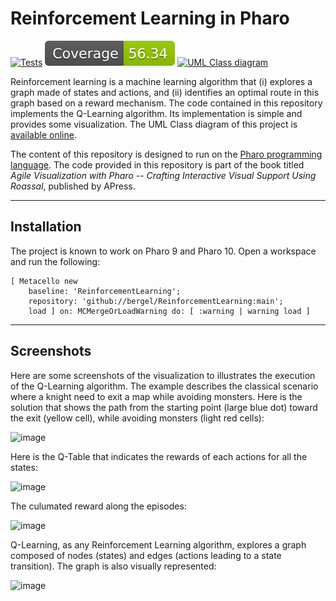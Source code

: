 # Reinforcement Learning in Pharo

[![Tests](https://github.com/bergel/ReinforcementLearning/actions/workflows/runTest.yml/badge.svg)](https://github.com/bergel/ReinforcementLearning/actions/workflows/runTest.yml)
[![Coverage](https://raw.githubusercontent.com/bergel/ReinforcementLearning/main/ci_data/coverageBadge.svg)](https://github.com/bergel/ReinforcementLearning/blob/main/ci_data/coverage.png)
[![UML Class diagram](https://github.com/bergel/ReinforcementLearning/actions/workflows/visualizeClassDiagram.yml/badge.svg)](https://github.com/bergel/ReinforcementLearning/blob/main/ci_data/uml.png)

Reinforcement learning is a machine learning algorithm that (i) explores a graph made of states and actions, and (ii) identifies an optimal route in this graph based on a reward mechanism. The code contained in this repository implements the Q-Learning algorithm. Its implementation is simple and provides some visualization. The UML Class diagram of this project is [available online](https://github.com/bergel/ReinforcementLearning/blob/main/ci_data/uml.png).

The content of this repository is designed to run on the [Pharo programming language](https://pharo.org). The code provided in this repository is part of the book titled _Agile Visualization with Pharo -- Crafting Interactive Visual Support Using Roassal_, published by APress.

-----
## Installation

The project is known to work on Pharo 9 and Pharo 10. Open a workspace and run the following:

```Smalltalk
[ Metacello new
    baseline: 'ReinforcementLearning';
    repository: 'github://bergel/ReinforcementLearning:main';
    load ] on: MCMergeOrLoadWarning do: [ :warning | warning load ]
```
------
## Screenshots

Here are some screenshots of the visualization to illustrates the execution of the Q-Learning algorithm. The example describes the classical scenario where a knight need to exit a map while avoiding monsters. Here is the solution that shows the path from the starting point (large blue dot) toward the exit (yellow cell), while avoiding monsters (light red cells):

<img width="595" alt="image" src="https://user-images.githubusercontent.com/393742/131110454-6b1e3313-795c-4459-9a2d-446ba4f6d4d8.png">

Here is the Q-Table that indicates the rewards of each actions for all the states:

<img width="593" alt="image" src="https://user-images.githubusercontent.com/393742/131110732-3b88f579-f4f4-4680-aa54-24c7488d673e.png">

The culumated reward along the episodes:

<img width="591" alt="image" src="https://user-images.githubusercontent.com/393742/131110812-af535c4f-062f-4de0-aaf4-b20b00a901c2.png">

Q-Learning, as any Reinforcement Learning algorithm, explores a graph composed of nodes (states) and edges (actions leading to a state transition). The graph is also visually represented:

<img width="590" alt="image" src="https://user-images.githubusercontent.com/393742/131110990-86298e0d-26d8-4eb3-8e9b-96fef6d2edb0.png">


